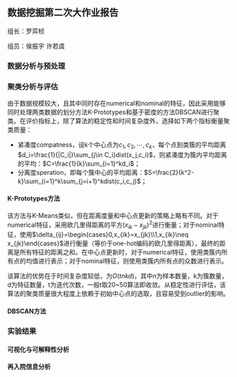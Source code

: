 ## 数据挖掘第二次大作业报告

组长：罗弈桢

组员：侯振宇 许若虞

### 数据分析与预处理

### 聚类分析与评估

由于数据规模较大，且其中同时存在numerical和nominal的特征，因此采用能够同时处理两类数据的划分方法K-Prototypes和基于密度的方法DBSCAN进行聚类。在评价指标上，除了算法的稳定性和时间复杂度外，选择如下两个指标衡量聚类质量：

- 紧凑度compatness，设k个中心点为$c_1,c_2,\cdots,c_k$，每个点到类簇的平均距离$d_i=\frac{1}{|C_i|}\sum_{j\in C_i}dist(x_j,c_i)$，则紧凑度为簇内平均距离的平均：$C=\frac{1}{k}\sum_{i=1}^kd_i$；
- 分离度speration，即每个簇中心的平均距离：$S=\frac{2}{k^2-k}\sum_{i=1}^k\sum_{j=i+1}^kdist(c_i,c_j)$；

#### K-Prototypes方法
该方法与K-Means类似，但在距离度量和中心点更新的策略上略有不同。对于numerical特征，采用欧几里得距离的平方$(x_{ik}-x_{jk})^2$进行衡量；对于nominal特征，使用$\delta_{ij}=\begin{cases}0,x_{ik}=x_{jk}\\1,x_{ik}\neq x_{jk}\end{cases}$进行衡量（等价于one-hot编码的欧几里得距离），最终的距离是所有特征的距离之和。在中心点更新时，对于numerical特征，使用类簇内所有点的均值进行表示；对于nominal特征，则使用类簇内所有点的众数进行表示。

该算法的优势在于时间复杂度较低，为$O(tnkd)$，其中n为样本数量，k为簇数量，d为特征数量，t为迭代次数，一般t取20~50算法即收敛。从稳定性进行评估，该算法的聚类质量很大程度上依赖于初始中心点的选取，且容易受到outlier的影响。

#### DBSCAN方法

### 实验结果

#### 可视化与可解释性分析

#### 再入院信息分析

